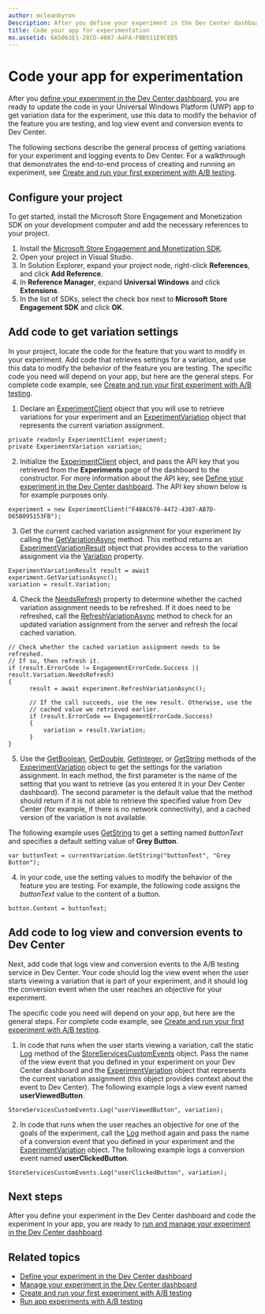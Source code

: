 ```yaml
---
author: mcleanbyron
Description: After you define your experiment in the Dev Center dashboard, you are ready to code the experiment in your app.
title: Code your app for experimentation
ms.assetid: 6A5063E1-28CD-4087-A4FA-FBB511E9CED5
---
```


# Code your app for experimentation

After you [define your experiment in the Dev Center dashboard](define-your-experiment-in-the-dev-center-dashboard.md), you are ready to update the code in your Universal Windows Platform (UWP) app to get variation data for the experiment, use this data to modify the behavior of the feature you are testing, and log view event and conversion events to Dev Center.

The following sections describe the general process of getting variations for your experiment and logging events to Dev Center. For a walkthrough that demonstrates the end-to-end process of creating and running an experiment, see [Create and run your first experiment with A/B testing](create-and-run-your-first-experiment-with-a-b-testing.md).

## Configure your project

To get started, install the Microsoft Store Engagement and Monetization SDK on your development computer and add the necessary references to your project.

1. Install the [Microsoft Store Engagement and Monetization SDK](http://aka.ms/store-em-sdk).
2. Open your project in Visual Studio.
3. In Solution Explorer, expand your project node, right-click **References**, and click **Add Reference**.
3. In **Reference Manager**, expand **Universal Windows** and click **Extensions**.
4. In the list of SDKs, select the check box next to **Microsoft Store Engagement SDK** and click **OK**.

## Add code to get variation settings

In your project, locate the code for the feature that you want to modify in your experiment. Add code that retrieves settings for a variation, and use this data to modify the behavior of the feature you are testing. The specific code you need will depend on your app, but here are the general steps. For complete code example, see [Create and run your first experiment with A/B testing](create-and-run-your-first-experiment-with-a-b-testing.md).

1. Declare an [ExperimentClient](https://msdn.microsoft.com/library/windows/apps/microsoft.services.store.engagement.experimentclient.aspx) object that you will use to retrieve variations for your experiment and an [ExperimentVariation](https://msdn.microsoft.com/library/windows/apps/microsoft.services.store.engagement.experimentvariation.aspx) object that represents the current variation assignment.
```CSharp
private readonly ExperimentClient experiment;
private ExperimentVariation variation;
```

2. Initialize the [ExperimentClient](https://msdn.microsoft.com/library/windows/apps/microsoft.services.store.engagement.experimentclient.aspx) object, and pass the API key that you retrieved from the **Experiments** page of the dashboard to the constructor. For more information about the API key, see [Define your experiment in the Dev Center dashboard](define-your-experiment-in-the-dev-center-dashboard.md#generate-an-api-key). The API key shown below is for example purposes only.
```CSharp
experiment = new ExperimentClient("F48AC670-4472-4387-AB7D-D65B095153FB");
```

3. Get the current cached variation assignment for your experiment by calling the [GetVariationAsync](https://msdn.microsoft.com/library/windows/apps/microsoft.services.store.engagement.experimentclient.getvariationasync.aspx) method. This method returns an [ExperimentVariationResult](https://msdn.microsoft.com/library/windows/apps/microsoft.services.store.engagement.experimentvariationresult.aspx) object that provides access to the variation assignment via the [Variation](https://msdn.microsoft.com/library/windows/apps/microsoft.services.store.engagement.experimentvariationresult.variation.aspx) property.
```CSharp
ExperimentVariationResult result = await experiment.GetVariationAsync();
variation = result.Variation;
```

4. Check the [NeedsRefresh](https://msdn.microsoft.com/library/windows/apps/microsoft.services.store.engagement.experimentvariation.needsrefresh.aspx) property to determine whether the cached variation assignment needs to be refreshed. If it does need to be refreshed, call the [RefreshVariationAsync](https://msdn.microsoft.com/library/windows/apps/microsoft.services.store.engagement.experimentclient.refreshvariationasync.aspx) method to check for an updated variation assignment from the server and refresh the local cached variation.
```CSharp
// Check whether the cached variation assignment needs to be refreshed.
// If so, then refresh it.
if (result.ErrorCode != EngagementErrorCode.Success || result.Variation.NeedsRefresh)
{
      result = await experiment.RefreshVariationAsync();

      // If the call succeeds, use the new result. Otherwise, use the
      // cached value we retrieved earlier.
      if (result.ErrorCode == EngagementErrorCode.Success)
      {
          variation = result.Variation;
      }
}
```

5. Use the [GetBoolean](https://msdn.microsoft.com/library/windows/apps/microsoft.services.store.engagement.experimentvariation.getboolean.aspx), [GetDouble](https://msdn.microsoft.com/library/windows/apps/microsoft.services.store.engagement.experimentvariation.getdouble.aspx), [GetInteger](https://msdn.microsoft.com/library/windows/apps/microsoft.services.store.engagement.experimentvariation.getinteger.aspx), or [GetString](https://msdn.microsoft.com/library/windows/apps/microsoft.services.store.engagement.experimentvariation.getstring.aspx) methods of the [ExperimentVariation](https://msdn.microsoft.com/library/windows/apps/microsoft.services.store.engagement.experimentvariation.aspx) object to get the settings for the variation assignment. In each method, the first parameter is the name of the setting that you want to retrieve (as you entered it in your Dev Center dashboard). The second parameter is the default value that the method should return if it is not able to retrieve the specified value from Dev Center (for example, if there is no network connectivity), and a cached version of the variation is not available.

  The following example uses [GetString](https://msdn.microsoft.com/library/windows/apps/microsoft.services.store.engagement.experimentvariation.getstring.aspx) to get a setting named *buttonText* and specifies a default setting value of **Grey Button**.
```CSharp
var buttonText = currentVariation.GetString("buttonText", "Grey Button");
```
4. In your code, use the setting values to modify the behavior of the feature you are testing. For example, the following code assigns the *buttonText* value to the content of a button.
```CSharp
button.Content = buttonText;
```

## Add code to log view and conversion events to Dev Center

Next, add code that logs view and conversion events to the A/B testing service in Dev Center. Your code should log the view event when the user starts viewing a variation that is part of your experiment, and it should log the conversion event when the user reaches an objective for your experiment.

The specific code you need will depend on your app, but here are the general steps. For complete code example, see [Create and run your first experiment with A/B testing](create-and-run-your-first-experiment-with-a-b-testing.md).

1. In code that runs when the user starts viewing a variation, call the static [Log](https://msdn.microsoft.com/library/windows/apps/microsoft.services.store.engagement.storeservicescustomevents.log.aspx) method of the [StoreServicesCustomEvents](https://msdn.microsoft.com/library/windows/apps/microsoft.services.store.engagement.storeservicescustomevents.aspx) object. Pass the name of the view event that you defined in your experiment on your Dev Center dashboard and the [ExperimentVariation](https://msdn.microsoft.com/library/windows/apps/microsoft.services.store.engagement.experimentvariation.aspx) object that represents the current variation assignment (this object provides context about the event to Dev Center). The following example logs a view event named **userViewedButton**.
```CSharp
StoreServicesCustomEvents.Log("userViewedButton", variation);
```
2. In code that runs when the user reaches an objective for one of the goals of the experiment, call the [Log](https://msdn.microsoft.com/library/windows/apps/microsoft.services.store.engagement.storeservicescustomevents.log.aspx) method again and pass the name of a conversion event that you defined in your experiment and the [ExperimentVariation](https://msdn.microsoft.com/library/windows/apps/microsoft.services.store.engagement.experimentvariation.aspx) object. The following example logs a conversion event named **userClickedButton**.
```CSharp
StoreServicesCustomEvents.Log("userClickedButton", variation);
```

## Next steps

After you define your experiment in the Dev Center dashboard and code the experiment in your app, you are ready to [run and manage your experiment in the Dev Center dashboard](manage-your-experiment.md).

## Related topics

  * [Define your experiment in the Dev Center dashboard](define-your-experiment-in-the-dev-center-dashboard.md)
  * [Manage your experiment in the Dev Center dashboard](manage-your-experiment.md)
  * [Create and run your first experiment with A/B testing](create-and-run-your-first-experiment-with-a-b-testing.md)
  * [Run app experiments with A/B testing](run-app-experiments-with-a-b-testing.md)


<!--HONumber=Jun16_HO2-->


